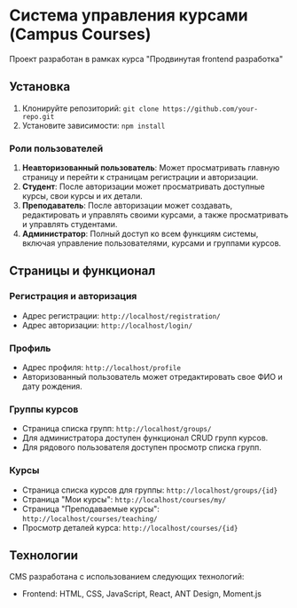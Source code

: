 # Система управления курсами (Campus Courses)

Проект разработан в рамках курса "Продвинутая frontend разработка"

## Установка

1. Клонируйте репозиторий: `git clone https://github.com/your-repo.git`
2. Установите зависимости: `npm install`

### Роли пользователей

1. **Неавторизованный пользователь**: Может просматривать главную страницу и перейти к страницам регистрации и авторизации.
2. **Студент**: После авторизации может просматривать доступные курсы, свои курсы и их детали.
3. **Преподаватель**: После авторизации может создавать, редактировать и управлять своими курсами, а также просматривать и управлять студентами.
4. **Администратор**: Полный доступ ко всем функциям системы, включая управление пользователями, курсами и группами курсов.

## Страницы и функционал

### Регистрация и авторизация

- Адрес регистрации: `http://localhost/registration/`
- Адрес авторизации: `http://localhost/login/`

### Профиль

- Адрес профиля: `http://localhost/profile`
- Авторизованный пользователь может отредактировать свое ФИО и дату рождения.

### Группы курсов

- Страница списка групп: `http://localhost/groups/`
- Для администратора доступен функционал CRUD групп курсов.
- Для рядового пользователя доступен просмотр списка групп.

### Курсы

- Страница списка курсов для группы: `http://localhost/groups/{id}`
- Страница "Мои курсы": `http://localhost/courses/my/`
- Страница "Преподаваемые курсы": `http://localhost/courses/teaching/`
- Просмотр деталей курса: `http://localhost/courses/{id}`

## Технологии

CMS разработана с использованием следующих технологий:

- Frontend: HTML, CSS, JavaScript, React, ANT Design, Moment.js

